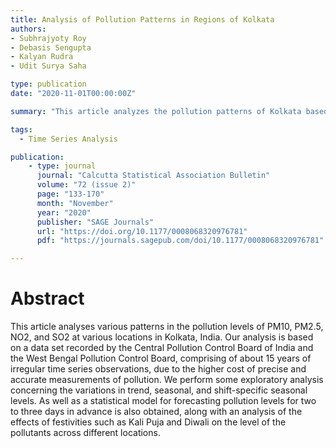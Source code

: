 ```yaml
---
title: Analysis of Pollution Patterns in Regions of Kolkata
authors:
- Subhrajyoty Roy
- Debasis Sengupta
- Kalyan Rudra
- Udit Surya Saha

type: publication
date: "2020-11-01T00:00:00Z"

summary: "This article analyzes the pollution patterns of Kolkata based on an extensive historical data of more than 15 years. The analysis focus on interpreting general patterns present in pollution and a prediction methodology, which may be used to calibrate low-cost pollution monitoring sensors."

tags:
  - Time Series Analysis

publication:
    - type: journal
      journal: "Calcutta Statistical Association Bulletin"
      volume: "72 (issue 2)"
      page: "133-170"
      month: "November"
      year: "2020"
      publisher: "SAGE Journals"
      url: "https://doi.org/10.1177/0008068320976781"
      pdf: "https://journals.sagepub.com/doi/10.1177/0008068320976781"

---
```


# Abstract 

This article analyses various patterns in the pollution levels of PM10, PM2.5, NO2, and SO2 at various locations in Kolkata, India. Our analysis is based on a data set recorded by the Central Pollution Control Board of India and the West Bengal Pollution Control Board, comprising of about 15 years of irregular time series observations, due to the higher cost of precise and accurate measurements of pollution. We perform some exploratory analysis concerning the variations in trend, seasonal, and shift-specific seasonal levels. As well as a statistical model for forecasting pollution levels for two to three days in advance is also obtained, along with an analysis of the effects of festivities such as Kali Puja and Diwali on the level of the pollutants across different locations.



